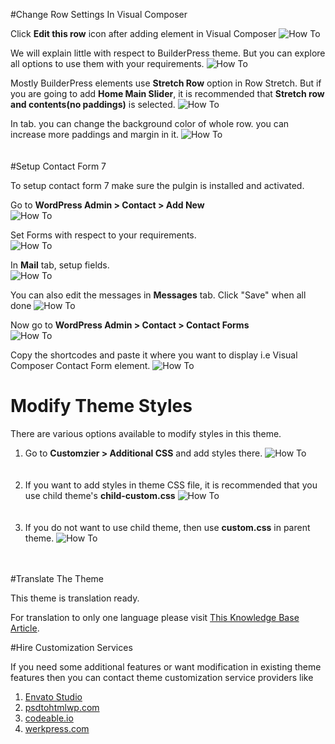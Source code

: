 #Change Row Settings In Visual Composer

Click <strong>Edit this row</strong> icon after adding element in Visual Composer
<img src="../img/how-to-vc-design.png" alt="How To">

We will explain little with respect to BuilderPress theme. But you can explore all options to use them with your requirements.
<img src="../img/how-to-vc-design2.png" alt="How To">

Mostly BuilderPress elements use <strong>Stretch Row</strong> option in Row Stretch. But if you are going to add <strong>Home Main Slider</strong>, it is recommended that <strong>Stretch row and contents(no paddings)</strong> is selected.
<img src="../img/how-to-vc-design3.png" alt="How To">

In <Design Options> tab. you can change the background color of whole row. you can increase more paddings and margin in it.
<img src="../img/how-to-vc-design4.png" alt="How To">
</br></br></br>
#Setup Contact Form 7

<p class="text-info">To setup contact form 7 make sure the pulgin is installed and activated.</p>

Go to <strong>WordPress Admin > Contact > Add New</strong> </br>
<img src="../img/how-to-contact-form-7.png" alt="How To"></br>

Set Forms with respect to your requirements.</br>
<img src="../img/how-to-contact-form-7-2.png" alt="How To"></br>

In <strong>Mail</strong> tab, setup fields. </br>
<img src="../img/how-to-contact-form-7-3.png" alt="How To"></br>

You can also edit the messages in <strong>Messages</strong> tab. Click "Save" when all done
<img src="../img/how-to-contact-form-7-4.png" alt="How To"></br>

Now go to <strong>WordPress Admin > Contact > Contact Forms</strong> </br>
<img src="../img/how-to-contact-form-7-5.png" alt="How To"></br>

Copy the shortcodes and paste it where you want to display i.e Visual Composer Contact Form element.
<img src="../img/how-to-contact-form-7-6.png" alt="How To"></br>

# Modify Theme Styles

There are various options available to modify styles in this theme.

<ol>
<li>
  Go to <strong>Customzier > Additional CSS</strong> and add styles there.
  <img src="../img/how-to-modify-styles.png" alt="How To"></br>
  </br>
  </br>
</li>
<li>
  If you want to add styles in theme CSS file, it is recommended that you use child theme's <strong>child-custom.css</strong>
  <img src="../img/how-to-modify-styles2.png" alt="How To"></br>
  </br>
  </br>
</li>
<li>
  If you do not want to use child theme, then use <strong>custom.css</strong> in parent theme.
  <img src="../img/how-to-modify-styles3.png" alt="How To"></br>
  </br>
  </br>
</li>
</ol>


#Translate The Theme

This theme is translation ready.

For translation to only one language please visit <a target="_blank" href="https://support.inspirythemes.com/knowledgebase/how-to-translate-your-theme-to-your-language/">This Knowledge Base Article</a>.

#Hire Customization Services

If you need some additional features or want modification in existing theme features then you can contact theme customization service providers like

<ol>
<li>
<a target="_blank" href="https://studio.envato.com/explore/wordpress-customization">Envato Studio</a>
</li>

<li>
<a target="_blank" href="http://psdtohtmlwp.com/">psdtohtmlwp.com</a>
</li>

<li>
<a target="_blank" href="codeable.io">codeable.io</a>
</li>

<li>
<a target="_blank" href="http://werkpress.com/">werkpress.com</a>
</li>

</ol>
